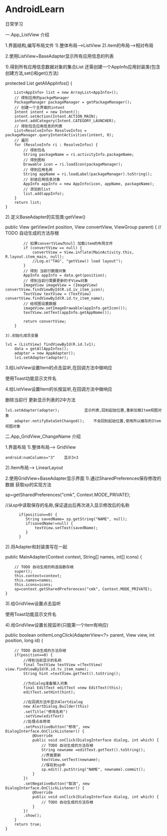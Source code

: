 # AndroidLearn
日常学习

一.App_ListView 介绍

 1.界面结构,编写布局文件
   1).整体布局-->ListView
   2).item的布局-->相对布局
   
 2.使用ListView+BaseAdapter显示所有应用信息的列表
   
   1).得到所有应用信息数据对象的集合List<AppInfo>
      还需创建一个AppInfo应用封装类(包含创建方法,set()和get()方法)
      
   protected List<AppInfo> getAllAppInfos() {

		List<AppInfo> list = new ArrayList<AppInfo>();
		// 得到应用的packgeManager
		PackageManager packageManager = getPackageManager();
		// 创建一个主界面的intent
		Intent intent = new Intent();
		intent.setAction(Intent.ACTION_MAIN);
		intent.addCategory(Intent.CATEGORY_LAUNCHER);
		// 得到包含应用信息的列表
		List<ResolveInfo> ResolveInfos = packageManager.queryIntentActivities(intent, 0);
		// 遍历
		for (ResolveInfo ri : ResolveInfos) {
			// 得到包名
			String packageName = ri.activityInfo.packageName;
			// 得到图标
			Drawable icon = ri.loadIcon(packageManager);
			// 得到应用名称
			String appName = ri.loadLabel(packageManager).toString();
			// 封装应用信息对象
			AppInfo appInfo = new AppInfo(icon, appName, packageName);
			// 添加到list
			list.add(appInfo);
		}
		return list;
	}
  
   2).定义BaseAdapter的实现类:getView()
   
   public View getView(int position, View convertView, ViewGroup parent) {
			// TODO 自动生成的方法存根

			// 如果convertView为null 加载item的布局文件
			if (convertView == null) {
				convertView = View.inflate(MainActivity.this, R.layout.item_main, null);
				//Log.e("TAG", "getView() load layout");
			}
			// 得到 当前行数据对象
			AppInfo appInfo = data.get(position);
			// 得到当前行需要更新的子View对象
			ImageView imageView = (ImageView) convertView.findViewById(R.id.iv_item_icon);
			TextView textView = (TextView) convertView.findViewById(R.id.tv_item_name);
			// 给视图设置数据
			imageView.setImageDrawable(appInfo.getIcon());
			textView.setText(appInfo.getAppName());

			return convertView;
		}
    
    3).初始化成员变量
    
    lv1 = (ListView) findViewById(R.id.lv1);
		data = getAllAppInfos();
		adapter = new AppAdapter();
		lv1.setAdapter(adapter);
    
 3.给ListView设置Item的点击监听,在回调方法中做响应
 
   使用Toast功能显示文件名
   
 4.给ListView设置Item的长按监听,在回调方法中做响应
 
   删除当前行
   更新显示列表的2中方法
   
    lv1.setAdapter(adapter);           显示列表,回到起始位置,重新加载Item视图对象
		adapter.notifyDataSetChanged();    不会回到起始位置,使用所以缓存的Item视图对象
		
二.App_GridView_ChangeName 介绍

1.界面布局
 1).整体布局--> GridView
 
    android:numColumns="3"    显示3×3
 2).Item布局--> LinearLayout
 
2.使用GridView+BaseAdapter显示界面
 1).通过SharedPreferences保存修改的数据
  获取sp的实现方法
  
 sp=getSharedPreferences("cmk", Context.MODE_PRIVATE);
 
 //从sp中读取保存的名称,保证退出后再次进入显示修改后的名称
 
		  if(position==0) {
			 String savedName= sp.getString("NAME", null);
			 if(savedName!=null) {
				 textView.setText(savedName);
			 }
		  }
 
 2).将Adapter和封装类写在一起
 
 public MainAdapter(Context context, String[] names, int[] icons) {
 
		// TODO 自动生成的构造函数存根
		super();
		this.context=context;
		this.names=names;
		this.icons=icons;
		sp=context.getSharedPreferences("cmk", Context.MODE_PRIVATE);
	}
	 
  3).给GridView设置点击监听
  
  使用Toast功能显示文件名
  
  4).给GridView设置长按监听(只能第一个item有响应)
  
  public boolean onItemLongClick(AdapterView<?> parent, View view, int position, long id) {
  
		// TODO 自动生成的方法存根		
		if(position==0) {
			//得到当前显示的名称			
			final TextView textView =(TextView) view.findViewById(R.id.tv_item_name);
			String hint =textView.getText().toString();
			
			//为dialog准备输入对象
			final EditText editText =new EditText(this);
			editText.setHint(hint);
			
			//在回调方法中显示Alertdialog
			new AlertDialog.Builder(this)
			.setTitle("修改名称")
			.setView(editText)
			//处理点击修改
			.setPositiveButton("修改", new DialogInterface.OnClickListener() {				
				@Override
				public void onClick(DialogInterface dialog, int which) {
					// TODO 自动生成的方法存根
					String newname =editText.getText().toString();
					//界面更新
					textView.setText(newname);
					//保存到sp中
					sp.edit().putString("NAME", newname).commit();
				}
			})
			.setNegativeButton("取消", new DialogInterface.OnClickListener() {				
				@Override
				public void onClick(DialogInterface dialog, int which) {
					// TODO 自动生成的方法存根					
				}
			})
			.show();
		}		
		return true;
	}        

 
